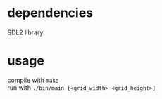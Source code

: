 # dependencies
SDL2 library

# usage
compile with `make`<br/>
run with `./bin/main [<grid_width> <grid_height>]`